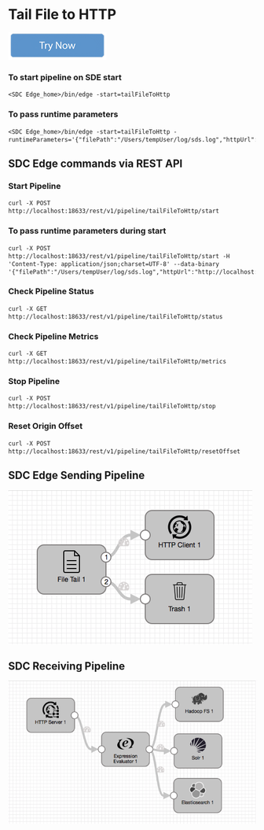 # Tail File to HTTP

[![Try Now](../trynow.png)](http://localhost:18630?pipelineTitle=tailFileToHttp&importPipelineFromUrl=https://raw.githubusercontent.com/streamsets/datacollector-edge/master/resources/samplePipelines/tailFileToHttp/pipeline.json)

### To start pipeline on SDE start

    <SDC Edge_home>/bin/edge -start=tailFileToHttp

### To pass runtime parameters

    <SDC Edge_home>/bin/edge -start=tailFileToHttp -runtimeParameters='{"filePath":"/Users/tempUser/log/sds.log","httpUrl":"http://localhost:9999","sdcAppId":"sde"}'

## SDC Edge commands via REST API

### Start Pipeline
    curl -X POST http://localhost:18633/rest/v1/pipeline/tailFileToHttp/start

### To pass runtime parameters during start
    curl -X POST http://localhost:18633/rest/v1/pipeline/tailFileToHttp/start -H 'Content-Type: application/json;charset=UTF-8' --data-binary '{"filePath":"/Users/tempUser/log/sds.log","httpUrl":"http://localhost:9999","sdcAppId":"sde"}'

### Check Pipeline Status
    curl -X GET http://localhost:18633/rest/v1/pipeline/tailFileToHttp/status

### Check Pipeline Metrics
    curl -X GET http://localhost:18633/rest/v1/pipeline/tailFileToHttp/metrics

### Stop Pipeline
    curl -X POST http://localhost:18633/rest/v1/pipeline/tailFileToHttp/stop

### Reset Origin Offset
    curl -X POST http://localhost:18633/rest/v1/pipeline/tailFileToHttp/resetOffset


## SDC Edge Sending Pipeline

![Image of SDC Edge Sending Pipeline](edge.png)


## SDC Receiving Pipeline

![Image of SDC Receiving Pipeline](sdchttp.png)
